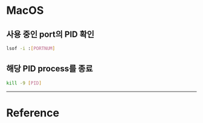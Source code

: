 # MacOS

## 사용 중인 port의 PID 확인

```sh
lsof -i :[PORTNUM]
```

## 해당 PID process를 종료

```sh
kill -9 [PID]
```

---

# Reference


